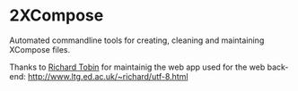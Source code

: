 # 2XCompose
Automated commandline tools for creating, cleaning and maintaining XCompose files.


Thanks to [Richard Tobin](http://www.cogsci.ed.ac.uk/~richard/) for maintainig the web app used for the web back-end: http://www.ltg.ed.ac.uk/~richard/utf-8.html
